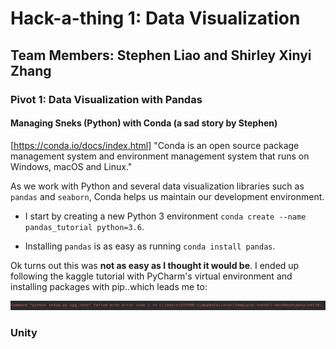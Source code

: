 # Hack-a-thing 1: Data Visualization

## Team Members: Stephen Liao and Shirley Xinyi Zhang

### Pivot 1: Data Visualization with Pandas
#### Managing Sneks (Python) with Conda (a sad story by Stephen)
[https://conda.io/docs/index.html] "Conda is an open source package management system and environment management system that runs on Windows, macOS and Linux."

As we work with Python and several data visualization libraries such as `pandas` and `seaborn`, Conda helps us maintain our development environment.

- I start by creating a new Python 3 environment `conda create --name pandas_tutorial python=3.6`.

- Installing `pandas` is as easy as running `conda install pandas`.

Ok turns out this was **not as easy as I thought it would be**. I ended up following the kaggle tutorial with PyCharm's virtual environment and installing packages with pip..which leads me to:

![fail](./sad_story.PNG)

### Unity 
